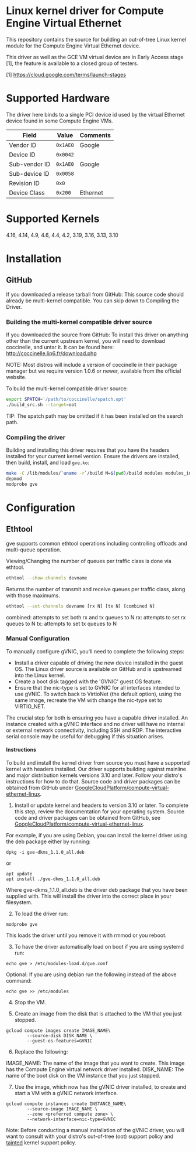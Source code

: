 # Linux kernel driver for Compute Engine Virtual Ethernet

This repository contains the source for building an out-of-tree Linux kernel
module for the Compute Engine Virtual Ethernet device.

This driver as well as the GCE VM virtual device are in Early Access stage [1],
the feature is available to a closed group of testers.

[1] https://cloud.google.com/terms/launch-stages

# Supported Hardware

The driver here binds to a single PCI device id used by the virtual Ethernet
device found in some Compute Engine VMs.

Field         | Value    | Comments
------------- | -------- | --------
Vendor ID     | `0x1AE0` | Google
Device ID     | `0x0042` |
Sub-vendor ID | `0x1AE0` | Google
Sub-device ID | `0x0058` |
Revision ID   | `0x0`    |
Device Class  | `0x200`  | Ethernet

# Supported Kernels

4.16, 4.14, 4.9, 4.6, 4.4, 4.2, 3.19, 3.16, 3.13, 3.10

# Installation

## GitHub

If you downloaded a release tarball from GitHub: This source code should
already be multi-kernel compatible. You can skip down to Compiling the Driver.

### Building the multi-kernel compatible driver source

If you downloaded the source from GitHub: To install this driver on anything
other than the current upstream kernel, you will need to download coccinelle,
and untar it. It can be found here: http://coccinelle.lip6.fr/download.php

NOTE: Most distros will include a version of coccinelle in their package manager
but we require version 1.0.6 or newer, available from the official website.

To build the multi-kernel compatible driver source:

```bash
export SPATCH='/path/to/coccinelle/spatch.opt'
./build_src.sh --target=oot
```

TIP: The spatch path may be omitted if it has been installed on the search path.

### Compiling the driver

Building and installing this driver requires that you have the headers installed
for your current kernel version. Ensure the drivers are installed, then build,
install, and load `gve.ko`:

```bash
make -C /lib/modules/`uname -r`/build M=$(pwd)/build modules modules_install
depmod
modprobe gve
```

# Configuration

## Ethtool

gve supports common ethtool operations including controlling offloads and
multi-queue operation.

Viewing/Changing the number of queues per traffic class is done via ethtool.

```bash
ethtool --show-channels devname
```

Returns the number of transmit and receive queues per traffic class, along with
those maximums.

```bash
ethtool --set-channels devname [rx N] [tx N] [combined N]
```

combined: attempts to set both rx and tx queues to N rx: attempts to set rx
queues to N tx: attempts to set tx queues to N

### Manual Configuration

To manually configure gVNIC, you'll need to complete the following steps:

* Install a driver capable of driving the new device installed in the guest OS.
The Linux driver source is available on GitHub and is upstreamed into the Linux kernel. 
* Create a boot disk tagged with the 'GVNIC' guest OS feature. 
* Ensure that the nic-type is set to GVNIC for all interfaces intended to use gVNIC. To switch back to VirtioNet (the default option), using the same image, recreate the VM with change the nic-type set to VIRTIO_NET.


The crucial step for both is ensuring you have a capable driver installed. An instance created with a gVNIC interface and no driver will have no internal or external network connectivity, including SSH and RDP. The interactive serial console may be useful for debugging if this situation arises.

#### Instructions
To build and install the kernel driver from source you must have a supported kernel with headers installed. Our driver supports building against mainline and major distribution kernels versions 3.10 and later. Follow your distro's instructions for how to do that. Source code and driver packages can be obtained from GitHub under [GoogleCloudPlatform/compute-virtual-ethernet-linux](https://github.com/GoogleCloudPlatform/compute-virtual-ethernet-linux).

1. Install or update kernel and headers to version 3.10 or later. To complete this step, review the documentation for your operating system. Source code and driver packages can be obtained from GitHub, see [GoogleCloudPlatform/compute-virtual-ethernet-linux](https://github.com/GoogleCloudPlatform/compute-virtual-ethernet-linux).

For example, if you are using Debian, you can install the kernel driver using the deb package either by running:
```shell
dpkg -i gve-dkms_1.1.0_all.deb
```

or

```shell
apt update
apt install ./gve-dkms_1.1.0_all.deb
```
Where gve-dkms_1.1.0_all.deb is the driver deb package that you have been supplied with. This will install the driver into the correct place in your filesystem.

2. To load the driver run:
```shell
modprobe gve
```
This loads the driver until you remove it with rmmod or you reboot.

3. To have the driver automatically load on boot if you are using systemd run:
```shell
echo gve > /etc/modules-load.d/gve.conf
```

Optional: If you are using debian run the following instead of the above command:
```shell
echo gve >> /etc/modules
```

4. Stop the VM.

5. Create an image from the disk that is attached to the VM that you just stopped.
```shell
gcloud compute images create IMAGE_NAME\
        --source-disk DISK_NAME \
        --guest-os-features=GVNIC
```
 
6. Replace the following:

IMAGE_NAME: The name of the image that you want to create. This image has the Compute Engine virtual network driver installed.
DISK_NAME: The name of the boot disk on the VM instance that you just stopped.

7. Use the image, which now has the gVNIC driver installed, to create and start a VM with a gVNIC network interface.
```shell
gcloud compute instances create INSTANCE_NAME\
		--source-image IMAGE_NAME \
		--zone <preferred compute zone> \
		--network-interface=nic-type=GVNIC
```

Note: Before conducting a manual installation of the gVNIC driver, you will want to consult with your distro's out-of-tree (oot) support policy and [tainted](https://www.kernel.org/doc/html/latest/admin-guide/tainted-kernels.html) kernel support policy.
